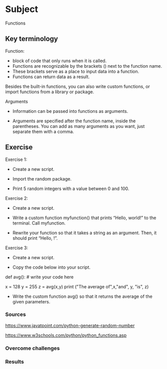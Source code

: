 # Subject
Functions

## Key terminology
Function:  
- block of code that only runs when it is called.  
- Functions are recognizable by the brackets () next to the function name.  
- These brackets serve as a place to input data into a function.  
- Functions can return data as a result.  

Besides the built-in functions, you can also write custom functions, or import functions from a library or package.  

Arguments
- Information can be passed into functions as arguments.  

- Arguments are specified after the function name, inside the parentheses. You can add as many arguments as you want, just separate them with a comma.


## Exercise  
Exercise 1:  

- Create a new script.  

- Import the random package.  

- Print 5 random integers with a value between 0 and 100.  

Exercise 2:  

- Create a new script.  

- Write a custom function myfunction() that prints “Hello, world!” to the terminal. Call myfunction.  

- Rewrite your function so that it takes a string as an argument. Then, it should print “Hello, <string>!”.  

Exercise 3:  

- Create a new script.  

- Copy the code below into your script.  

def avg():
    # write your code here
 
x = 128
y = 255
z = avg(x,y)
print ("The average of",x,"and", y, "is", z)  

- Write the custom function avg() so that it returns the average of the given parameters.



### Sources
https://www.javatpoint.com/python-generate-random-number  

https://www.w3schools.com/python/python_functions.asp

### Overcome challenges


### Results